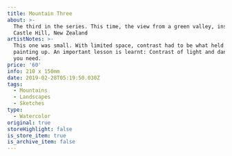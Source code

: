 ```yaml
---
title: Mountain Three
about: >-
  The third in the series. This time, the view from a green valley, inspired by
  Castle Hill, New Zealand 
artistNotes: >-
  This one was small. With limited space, contrast had to be what held this
  painting up. An important lesson is learnt: Contrast of light and dank is all
  you need.
price: '60'
info: 210 x 150mm
date: 2019-02-28T05:19:50.030Z
tags:
  - Mountains
  - Landscapes
  - Sketches
type:
  - Watercolor
original: true
storeHighlight: false
is_store_item: true
is_archive_item: false
---
```


